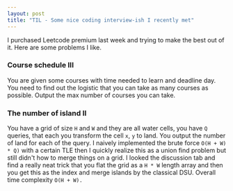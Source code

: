 ```yaml
---
layout: post
title: "TIL - Some nice coding interview-ish I recently met"
---
```

I purchased Leetcode premium last week and trying to make the best out of it. Here are some problems I like.
### Course schedule III
You are given some courses with time needed to learn and deadline day. You need to find out the logistic that you can take as many courses as possible. Output the max number of courses you can take.

### The number of island II
You have a grid of size `H` and `W` and they are all water cells, you have `Q` queries, that each you transform the cell `x`, `y` to land. You output the number of land for each of the query.
I naively implemented the brute force `O(H + W) * Q)` with a certain TLE then I quickly realize this as a union find problem but still didn't how to merge things on a grid. I looked the discussion tab and find a really neat trick that you flat the grid as a `H * W` length array and then you get this as the index and merge islands by the classical DSU. Overall time complexity `O(H + W).`

### 
